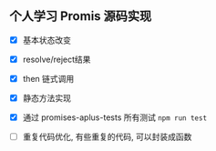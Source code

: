 ## 个人学习 Promis 源码实现

- [x] 基本状态改变
- [x] resolve/reject结果
- [x] then 链式调用
- [x] 静态方法实现
- [x] 通过 promises-aplus-tests 所有测试 `npm run test`
- [ ] 重复代码优化, 有些重复的代码, 可以封装成函数

